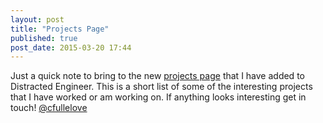 ```yaml
---
layout: post
title: "Projects Page"
published: true
post_date: 2015-03-20 17:44
---
```

Just a quick note to bring to the new [projects page]({{site.url}}/projects.html) that I have added to Distracted Engineer. This is a short list of some of the interesting projects that I have worked or am working on. If anything looks interesting get in touch! [@cfullelove](http://twitter.com/cfullelove)
